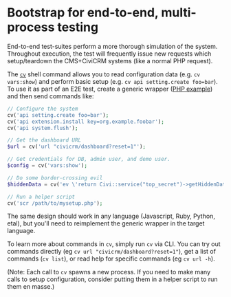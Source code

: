 # Bootstrap for end-to-end, multi-process testing

End-to-end test-suites perform a more thorough simulation of the system.  Throughout execution, the
test will frequently issue new requests which setup/teardown the CMS+CiviCRM systems (like a normal PHP
request).

The [`cv`](https://github.com/civicrm/cv) shell command allows you to read configuration data (e.g. `cv vars:show`) and perform basic setup (e.g. `cv api setting.create foo=bar`). To use it as part of an E2E test, create a generic wrapper ([PHP example](wrapper.php)) and then send commands like:

```php
// Configure the system
cv('api setting.create foo=bar');
cv('api extension.install key=org.example.foobar');
cv('api system.flush');

// Get the dashboard URL
$url = cv('url "civicrm/dashboard?reset=1"');

// Get credentials for DB, admin user, and demo user.
$config = cv('vars:show');

// Do some border-crossing evil
$hiddenData = cv('ev \'return Civi::service("top_secret")->getHiddenData();\'');

// Run a helper script
cv('scr /path/to/mysetup.php');
```

The same design should work in any language (Javascript, Ruby, Python, etal), but you'll need to
reimplement the generic wrapper in the target language.

To learn more about commands in `cv`, simply run `cv` via CLI. You can try out
commands directly (eg `cv url "civicrm/dashboard?reset=1"`), get a list of
commands (`cv list`), or read help for specific commands (eg `cv url -h`).

(Note: Each call to `cv` spawns a new process.  If you need to make many calls to setup
configuration, consider putting them in a helper script to run them en masse.)
